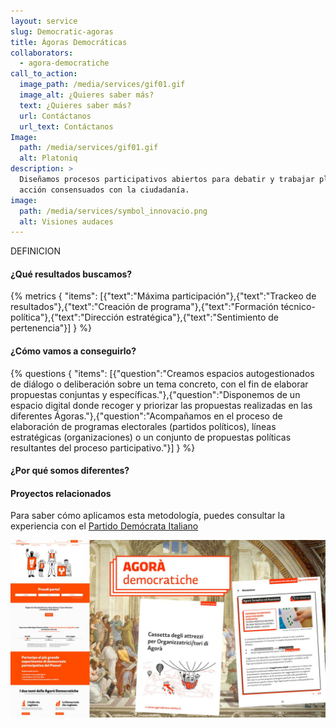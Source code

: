 ```yaml
---
layout: service
slug: Democratic-agoras
title: Ágoras Democráticas
collaborators:
  - agora-democratiche
call_to_action:
  image_path: /media/services/gif01.gif
  image_alt: ¿Quieres saber más?
  text: ¿Quieres saber más?
  url: Contáctanos
  url_text: Contáctanos
Image:
  path: /media/services/gif01.gif
  alt: Platoniq
description: >
  Diseñamos procesos participativos abiertos para debatir y trabajar planes de
  acción consensuados con la ciudadanía.
image:
  path: /media/services/symbol_innovacio.png
  alt: Visiones audaces
---
```

DEFINICION

#### ¿Qué resultados buscamos?

{% metrics { "items": [{"text":"Máxima participación"},{"text":"Trackeo de resultados"},{"text":"Creación de programa"},{"text":"Formación técnico-política"},{"text":"Dirección estratégica"},{"text":"Sentimiento de pertenencia"}] } %}

#### ¿Cómo vamos a conseguirlo?

{% questions { "items": [{"question":"Creamos espacios autogestionados de diálogo o deliberación sobre un tema concreto, con el fin de elaborar propuestas conjuntas y específicas."},{"question":"Disponemos de un espacio digital donde recoger y priorizar las propuestas realizadas en las diferentes Ágoras."},{"question":"Acompañamos en el proceso de elaboración de programas electorales (partidos políticos), líneas estratégicas (organizaciones) o un conjunto de propuestas políticas resultantes del proceso participativo."}] } %}

#### ¿Por qué somos diferentes?



#### Proyectos relacionados

Para saber cómo aplicamos esta metodología, puedes consultar la experiencia con el [Partido Demócrata Italiano](https://platoniq.net/es/projects/agora-democratica-pd/)

![Agorà Democratiche](/media/photo_2024-07-31_15-48-25.jpg "Agorà Democratiche")
